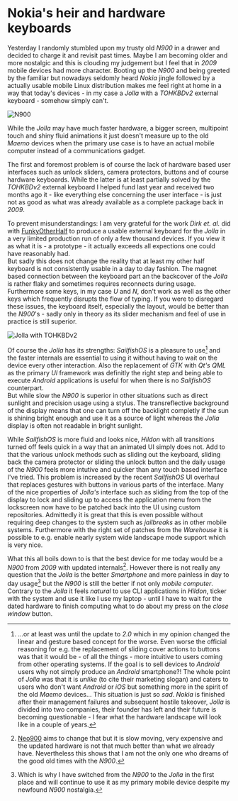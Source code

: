 # Nokia's heir and hardware keyboards

Yesterday I randomly stumbled upon my trusty old _N900_ in a drawer and decided to charge it and revisit past times. Maybe I am becoming older and more nostalgic and this is clouding my judgement but I feel that in _2009_ mobile devices had more character. Booting up the _N900_ and being greeted by the familiar but nowadays seldomly heard _Nokia_ jingle followed by a actually usable mobile Linux distribution makes me feel right at home in a way that today's devices - in my case a _Jolla_ with a _TOHKBDv2_ external keyboard - somehow simply can't.

![N900](https://static.kummerlaender.eu/media/n900.png)

While the _Jolla_ may have much faster hardware, a bigger screen, multipoint touch and shiny fluid animations it just doesn't measure up to the old _Maemo_ devices when the primary use case is to have an actual mobile computer instead of a communications gadget.

The first and foremost problem is of course the lack of hardware based user interfaces such as unlock sliders, camera protectors, buttons and of course hardware keyboards. While the latter is at least partially solved by the _TOHKBDv2_ external keyboard I helped fund last year and received two months ago it - like everything else concerning the user interface - is just not as good as what was already available as a complete package back in _2009_.

To prevent misunderstandings: I am very grateful for the work _Dirk et. al._ did with [FunkyOtherHalf] to produce a usable external keyboard for the _Jolla_ in a very limited production run of only a few thousand devices. If you view it as what it is - a prototype - it actually exceeds all expections one could have reasonably had.  
But sadly this does not change the reality that at least my other half keyboard is not consistently usable in a day to day fashion. The magnet based connection between the keyboard part an the backcover of the _Jolla_ is rather flaky and sometimes requires reconnects during usage. Furthermore some keys, in my case _U_ and _N_, don't work as well as the other keys which frequently disrupts the flow of typing. If you were to disregard these issues, the keyboard itself, especially the layout, would be better than the _N900_'s - sadly only in theory as its slider mechanism and feel of use in practice is still superior.

![Jolla with TOHKBDv2](https://static.kummerlaender.eu/media/jolla.png)

Of course the _Jolla_ has its strengths: _SailfishOS_ is a pleasure to use[^0] and the faster internals are essential to using it without having to wait on the device every other interaction. Also the replacement of _GTK_ with _Qt's QML_ as the primary _UI_ framework was definitly the right step and being able to execute _Android_ applications is useful for when there is no _SailfishOS_ counterpart.  
But while slow the _N900_ is superior in other situations such as direct sunlight and precision usage using a stylus. The transreflective background of the display means that one can turn off the backlight completly if the sun is shining bright enough and use it as a source of light whereas the _Jolla_ display is often not readable in bright sunlight.

While _SailfishOS_ is more fluid and looks nice, _Hildon_ with all transitions turned off feels quick in a way that an animated UI simply does not. Add to that the various unlock methods such as sliding out the keyboard, sliding back the camera protector or sliding the unlock button and the daily usage of the _N900_ feels more intutive and quicker than any touch based interface I've tried. This problem is increased by the recent _SailfishOS_ UI overhaul that replaces gestures with buttons in various parts of the interface. Many of the nice properties of _Jolla's_ interface such as sliding from the top of the display to lock and sliding up to access the application menu from the lockscreen now have to be patched back into the UI using custom repositories. Admittedly it is great that this is even possible without requiring deep changes to the system such as _jailbreaks_ as in other mobile systems. Furthermore with the right set of patches from the _Warehouse_ it is possible to e.g. enable nearly system wide landscape mode support which is very nice.

What this all boils down to is that the best device for me today would be a _N900_ from _2009_ with updated internals[^1]. However there is not really any question that the _Jolla_ is the better _Smartphone_ and more painless in day to day usage[^2] but the _N900_ is still the better if not only _mobile computer_. Contrary to the _Jolla_ it feels _natural_ to use CLI applications in _Hildon_, ticker with the system and use it like I use my laptop - until I have to wait for the dated hardware to finish computing what to do about my press on the _close window_ button.

[^0]: …or at least was until the update to _2.0_ which in my opinion changed the linear and gesture based concept for the worse. Even worse the official reasoning for e.g. the replacement of sliding cover actions to buttons was that it would be - of all the things - more intuitive to users coming from other operating systems. If the goal is to sell devices to _Android_ users why not simply produce an _Android_ smartphone?! The whole point of _Jolla_ was that it is _unlike_ (to cite their marketing slogan) and caters to users who don't want _Android_ or _iOS_ but something more in the spirit of the old _Maemo_ devices… This situation is just so _sad_. _Nokia_ is finished after their management failures and subsequent hostile takeover, _Jolla_ is divided into two companies, their founder has left and their future is becoming questionable - I fear what the hardware landscape will look like in a couple of years.
[^1]: [Neo900](http://neo900.org/) aims to change that but it is slow moving, very expensive and the updated hardware is not that much better than what we already have. Nevertheless this shows that I am not the only one who dreams of the good old times with the _N900_.
[^2]: Which is why I have switched from the _N900_ to the _Jolla_ in the first place and will continue to use it as my primary mobile device despite my newfound _N900_ nostalgia.

[FunkyOtherHalf]: http://funkyotherhalf.com/
